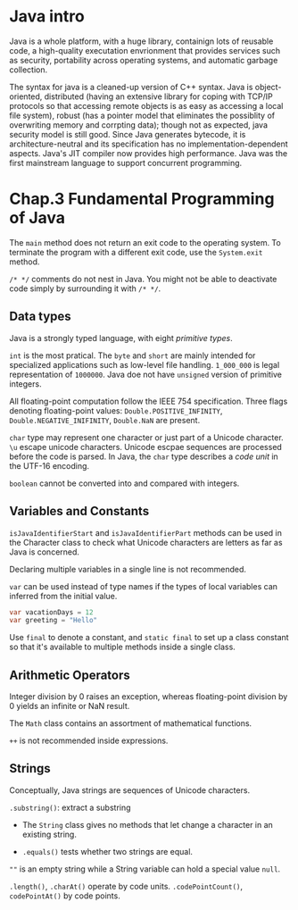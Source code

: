 # Java intro

Java is a whole platform, with a huge library, containign lots of reusable code, a high-quality executation envrionment that provides services such as security, portability across operating systems, and automatic garbage collection.

The syntax for java is a cleaned-up version of C++ syntax. Java is object-oriented, distributed (having an extensive library for coping with TCP/IP protocols so that accessing remote objects is as easy as accessing a local file system), robust (has a pointer model that eliminates the possiblity of overwriting memory and corrpting data); though not as expected, java security model is still good. Since Java generates bytecode, it is architecture-neutral and its specification has no implementation-dependent aspects. Java's JIT compiler now provides high performance. Java was the first mainstream language to support concurrent programming. 

# Chap.3 Fundamental Programming of Java

The `main` method does not return an exit code to the operating system. To terminate the program with a different exit code, use the `System.exit` method.

`/* */` comments do not nest in Java. You might not be able to deactivate code simply by surrounding it with `/* */`.

## Data types

Java is a strongly typed language, with eight _primitive types_.

`int` is the most pratical. The `byte` and `short` are mainly intended for specialized applications such as low-level file handling. `1_000_000` is legal representation of `1000000`. Java doe not have `unsigned` version of primitive integers.

All floating-point computation follow the IEEE 754 specification. Three flags denoting floating-point values: `Double.POSITIVE_INFINITY`, `Double.NEGATIVE_INIFINITY`, `Double.NaN` are present.

`char` type may represent one character or just part of a Unicode character. `\u` escape unicode characters. Unicode escpae sequences are processed before the code is parsed. In Java, the `char` type describes a _code unit_ in the UTF-16 encoding.

`boolean` cannot be converted into and compared with integers.

## Variables and Constants

`isJavaIdentifierStart` and `isJavaIdentifierPart` methods can be used in the Character class to check what Unicode characters are letters as far as Java is concerned.
  
Declaring multiple variables in a single line is not recommended.

`var` can be used instead of type names if the types of local variables can inferred from the initial value.

```java
var vacationDays = 12
var greeting = "Hello"
```
Use `final` to denote a constant, and `static final` to set up a class constant so that it's available to multiple methods inside a single class.

## Arithmetic Operators

Integer division by 0 raises an exception, whereas floating-point division by 0 yields an infinite or NaN result.

The `Math` class contains an assortment of mathematical functions.

`++` is not recommended inside expressions.

## Strings

Conceptually, Java strings are sequences of Unicode characters.

`.substring()`: extract a substring

- The `String` class gives no methods that let change a character in an existing string.

- `.equals()` tests whether two strings are equal.

`""` is an empty string while a String variable can hold a special value `null`.

`.length()`, `.charAt()` operate by code units. `.codePointCount()`, `codePointAt()` by code points.




